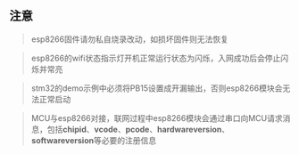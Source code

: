 ## 注意

> esp8266固件请勿私自烧录改动，如损坏固件则无法恢复

> esp8266的wifi状态指示灯开机正常运行状态为闪烁，入网成功后会停止闪烁并常亮

> stm32的demo示例中必须将PB15设置成开漏输出，否则esp8266模块会无法正常启动

> MCU与esp8266对接，联网过程中esp8266模块会通过串口向MCU请求消息，包括**chipid**、**vcode**、**pcode**、**hardwareversion**、**softwareversion**等必要的注册信息
